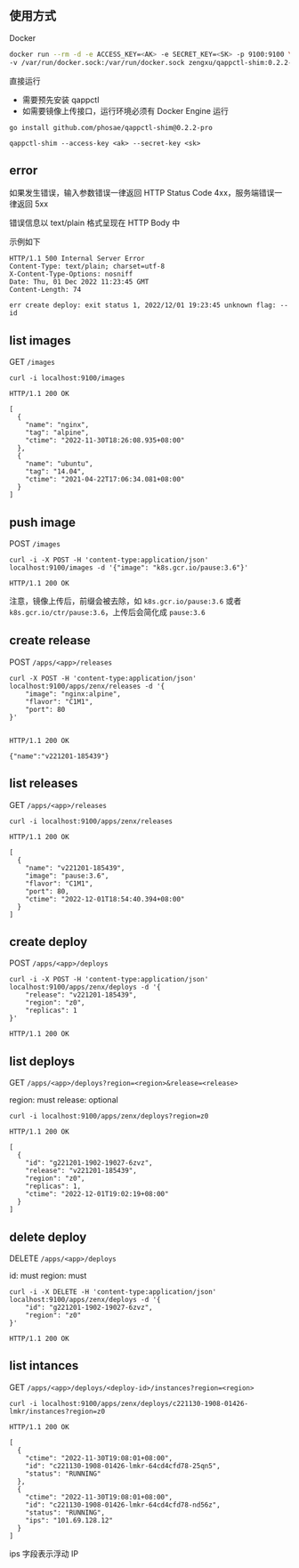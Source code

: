## 使用方式
Docker
```bash
docker run --rm -d -e ACCESS_KEY=<AK> -e SECRET_KEY=<SK> -p 9100:9100 \
-v /var/run/docker.sock:/var/run/docker.sock zengxu/qappctl-shim:0.2.2-pro
```

直接运行
* 需要预先安装 qappctl
* 如需要镜像上传接口，运行环境必须有 Docker Engine 运行
```
go install github.com/phosae/qappctl-shim@0.2.2-pro

qappctl-shim --access-key <ak> --secret-key <sk>
```

## error
如果发生错误，输入参数错误一律返回 HTTP Status Code 4xx，服务端错误一律返回 5xx

错误信息以 text/plain 格式呈现在 HTTP Body 中

示例如下
```
HTTP/1.1 500 Internal Server Error
Content-Type: text/plain; charset=utf-8
X-Content-Type-Options: nosniff
Date: Thu, 01 Dec 2022 11:23:45 GMT
Content-Length: 74

err create deploy: exit status 1, 2022/12/01 19:23:45 unknown flag: --id
```

## list images
GET `/images`
```
curl -i localhost:9100/images

HTTP/1.1 200 OK

[
  {
    "name": "nginx",
    "tag": "alpine",
    "ctime": "2022-11-30T18:26:08.935+08:00"
  },
  {
    "name": "ubuntu",
    "tag": "14.04",
    "ctime": "2021-04-22T17:06:34.081+08:00"
  }
]
```

## push image
POST `/images`
```
curl -i -X POST -H 'content-type:application/json' localhost:9100/images -d '{"image": "k8s.gcr.io/pause:3.6"}'

HTTP/1.1 200 OK
```
注意，镜像上传后，前缀会被去除，如 `k8s.gcr.io/pause:3.6` 或者 `k8s.gcr.io/ctr/pause:3.6`，上传后会简化成 `pause:3.6`
## create release
POST `/apps/<app>/releases`
```
curl -X POST -H 'content-type:application/json' localhost:9100/apps/zenx/releases -d '{
    "image": "nginx:alpine",
    "flavor": "C1M1",
    "port": 80
}'


HTTP/1.1 200 OK

{"name":"v221201-185439"}
```

## list releases
GET `/apps/<app>/releases`
```
curl -i localhost:9100/apps/zenx/releases

HTTP/1.1 200 OK

[
  {
    "name": "v221201-185439",
    "image": "pause:3.6",
    "flavor": "C1M1",
    "port": 80,
    "ctime": "2022-12-01T18:54:40.394+08:00"
  }
]
```
## create deploy
POST `/apps/<app>/deploys`
```
curl -i -X POST -H 'content-type:application/json' localhost:9100/apps/zenx/deploys -d '{
    "release": "v221201-185439",
    "region": "z0",
    "replicas": 1
}'

HTTP/1.1 200 OK

```

## list deploys
GET `/apps/<app>/deploys?region=<region>&release=<release>`

region: must
release: optional

```
curl -i localhost:9100/apps/zenx/deploys?region=z0

HTTP/1.1 200 OK

[
  {
    "id": "g221201-1902-19027-6zvz",
    "release": "v221201-185439",
    "region": "z0",
    "replicas": 1,
    "ctime": "2022-12-01T19:02:19+08:00"
  }
]
```

## delete deploy
DELETE `/apps/<app>/deploys`

id: must
region: must

```
curl -i -X DELETE -H 'content-type:application/json' localhost:9100/apps/zenx/deploys -d '{
    "id": "g221201-1902-19027-6zvz",
    "region": "z0"
}'

HTTP/1.1 200 OK

```

## list intances
GET `/apps/<app>/deploys/<deploy-id>/instances?region=<region>`

```
curl -i localhost:9100/apps/zenx/deploys/c221130-1908-01426-lmkr/instances?region=z0

HTTP/1.1 200 OK

[
  {
    "ctime": "2022-11-30T19:08:01+08:00",
    "id": "c221130-1908-01426-lmkr-64cd4cfd78-25qn5",
    "status": "RUNNING"
  },
  {
    "ctime": "2022-11-30T19:08:01+08:00",
    "id": "c221130-1908-01426-lmkr-64cd4cfd78-nd56z",
    "status": "RUNNING",
    "ips": "101.69.128.12"
  }
]
```
ips 字段表示浮动 IP

